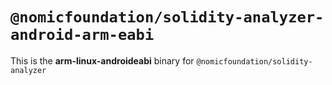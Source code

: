 # `@nomicfoundation/solidity-analyzer-android-arm-eabi`

This is the **arm-linux-androideabi** binary for `@nomicfoundation/solidity-analyzer`

